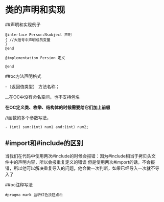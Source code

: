# 类的声明和实现


##声明和实现例子
```
@interface Person:Nsobject 声明
{ //大括号中声明成员变量
}
@end

@implementation Persion 定义

@end 
```

##oc方法声明格式

-（返回值类型） 方法名称；


__在OC中没有命名空间，也不支持包名


__在OC定义类、枚举、结构体的时候需要给它们加上前缀__

//函数的多个参数写法，

```
- (int) sum:(int) num1 and:(int) num2;  
```
## #import和#include的区别

当我们在代码中使用两次#include的时候会报错：因为#include相当于拷贝头文件中的声明内容，所以会报重复定义的错误
但是使用两次#import的话，不会报错，所以他可以解决重复导入的问题，他会做一次判断，如果已经导入一次就不导入了

##oc注释写法
```
#pragma mark 监听红色按钮点击
```
